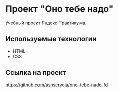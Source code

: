 # Проект "Оно тебе надо"

Учебный проект Яндекс Практикума.

## Используемые технологии
- HTML
- CSS


## Ссылка на проект
https://github.com/ashseryoja/ono-tebe-nado-fd